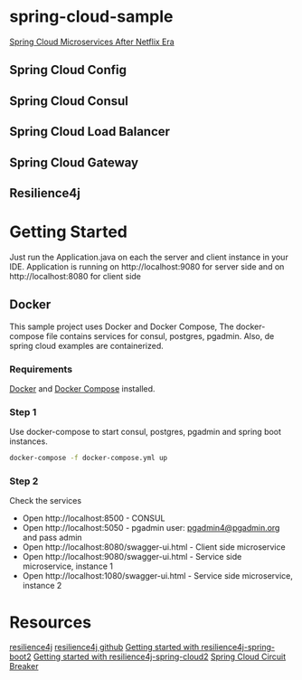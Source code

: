 # spring-cloud-sample

[Spring Cloud Microservices After Netflix Era](https://medium.com/javarevisited/the-future-of-spring-cloud-microservices-after-netflix-era-and-kubernetes-462219cc410a)

## Spring Cloud Config
## Spring Cloud Consul
## Spring Cloud Load Balancer
## Spring Cloud Gateway
## Resilience4j

# Getting Started

Just run the Application.java on each the server and client instance in your IDE.
Application is running on http://localhost:9080 for server side and on http://localhost:8080 for client side

## Docker
This sample project uses Docker and Docker Compose, The docker-compose file contains services for consul, postgres, pgadmin.
Also, de spring cloud examples are containerized.

### Requirements
[Docker](https://docs.docker.com/install/) and [Docker Compose](https://docs.docker.com/compose/install/) installed.

### Step 1
Use docker-compose to start consul, postgres, pgadmin and spring boot instances.

```sh
docker-compose -f docker-compose.yml up
```

### Step 2
Check the services
- Open http://localhost:8500 - CONSUL
- Open http://localhost:5050 - pgadmin user: pgadmin4@pgadmin.org and pass admin
- Open http://localhost:8080/swagger-ui.html - Client side microservice
- Open http://localhost:9080/swagger-ui.html - Service side microservice, instance 1
- Open http://localhost:1080/swagger-ui.html - Service side microservice, instance 2

# Resources
[resilience4j](https://resilience4j.readme.io/docs)
[resilience4j github](https://github.com/resilience4j/resilience4j)
[Getting started with resilience4j-spring-boot2](https://resilience4j.readme.io/docs/getting-started-3)
[Getting started with resilience4j-spring-cloud2](https://resilience4j.readme.io/docs/getting-started-6)
[Spring Cloud Circuit Breaker](https://cloud.spring.io/spring-cloud-static/spring-cloud-circuitbreaker/current/reference/html/)
